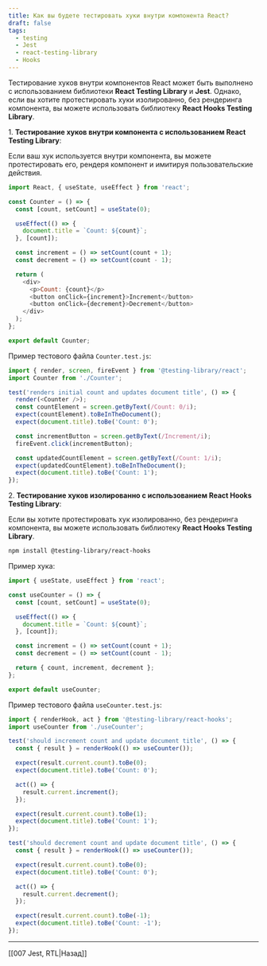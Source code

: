 ```yaml
---
title: Как вы будете тестировать хуки внутри компонента React?
draft: false
tags:
  - testing
  - Jest
  - react-testing-library
  - Hooks
---
```

Тестирование хуков внутри компонентов React может быть выполнено с использованием библиотеки **React Testing Library** и **Jest**. Однако, если вы хотите протестировать хуки изолированно, без рендеринга компонента, вы можете использовать библиотеку **React Hooks Testing Library**.

1. **Тестирование хуков внутри компонента с использованием React Testing Library**:

Если ваш хук используется внутри компонента, вы можете протестировать его, рендеря компонент и имитируя пользовательские действия.

```javascript
import React, { useState, useEffect } from 'react';

const Counter = () => {
  const [count, setCount] = useState(0);

  useEffect(() => {
    document.title = `Count: ${count}`;
  }, [count]);

  const increment = () => setCount(count + 1);
  const decrement = () => setCount(count - 1);

  return (
    <div>
      <p>Count: {count}</p>
      <button onClick={increment}>Increment</button>
      <button onClick={decrement}>Decrement</button>
    </div>
  );
};

export default Counter;
```

Пример тестового файла `Counter.test.js`:
```javascript
import { render, screen, fireEvent } from '@testing-library/react';
import Counter from './Counter';

test('renders initial count and updates document title', () => {
  render(<Counter />);
  const countElement = screen.getByText(/Count: 0/i);
  expect(countElement).toBeInTheDocument();
  expect(document.title).toBe('Count: 0');

  const incrementButton = screen.getByText(/Increment/i);
  fireEvent.click(incrementButton);

  const updatedCountElement = screen.getByText(/Count: 1/i);
  expect(updatedCountElement).toBeInTheDocument();
  expect(document.title).toBe('Count: 1');
});
```

2. **Тестирование хуков изолированно с использованием React Hooks Testing Library**:

Если вы хотите протестировать хук изолированно, без рендеринга компонента, вы можете использовать библиотеку **React Hooks Testing Library**.

```bash
npm install @testing-library/react-hooks
```

Пример хука:

```javascript
import { useState, useEffect } from 'react';

const useCounter = () => {
  const [count, setCount] = useState(0);

  useEffect(() => {
    document.title = `Count: ${count}`;
  }, [count]);

  const increment = () => setCount(count + 1);
  const decrement = () => setCount(count - 1);

  return { count, increment, decrement };
};

export default useCounter;
```

Пример тестового файла `useCounter.test.js`:

```javascript
import { renderHook, act } from '@testing-library/react-hooks';
import useCounter from './useCounter';

test('should increment count and update document title', () => {
  const { result } = renderHook(() => useCounter());

  expect(result.current.count).toBe(0);
  expect(document.title).toBe('Count: 0');

  act(() => {
    result.current.increment();
  });

  expect(result.current.count).toBe(1);
  expect(document.title).toBe('Count: 1');
});

test('should decrement count and update document title', () => {
  const { result } = renderHook(() => useCounter());

  expect(result.current.count).toBe(0);
  expect(document.title).toBe('Count: 0');

  act(() => {
    result.current.decrement();
  });

  expect(result.current.count).toBe(-1);
  expect(document.title).toBe('Count: -1');
});
```

____

[[007 Jest, RTL|Назад]]